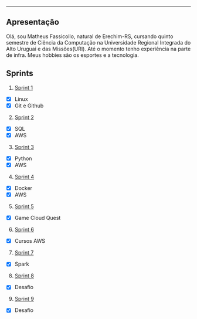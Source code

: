 ___

## Apresentação

Olá, sou Matheus Fassicollo, natural de Erechim-RS, cursando quinto semestre de Ciência da Computação na Universidade Regional Integrada do Alto Uruguai e das Missões(URI). Até o momento tenho experiência na parte de infra. Meus hobbies são os esportes e a tecnologia.

## Sprints 

1. [Sprint 1](Sprint%201/README.md)
- [x] Linux
- [x] Git e Github

2. [Sprint 2](Sprint%202/README.md)
- [x] SQL
- [x] AWS

3. [Sprint 3](Sprint%203/README.md)
- [x] Python
- [x] AWS

4. [Sprint 4](Sprint%204/README.md)
- [x] Docker
- [x] AWS

5. [Sprint 5](Sprint%205/README.md)
- [x] Game Cloud Quest

6. [Sprint 6](Sprint%206/README.md)
- [x] Cursos AWS

7. [Sprint 7](Sprint%207/README.md)
- [x] Spark

8. [Sprint 8](Sprint%208/README.md)
- [x] Desafio

9. [Sprint 9](Sprint%209/README.md)
- [x] Desafio